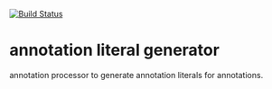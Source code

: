 [![Build Status](https://travis-ci.org/guhilling/java-metamodel-generator.svg?branch=master)](https://travis-ci.org/guhilling/java-metamodel-generator)
# annotation literal generator

annotation processor to generate annotation literals for annotations.
